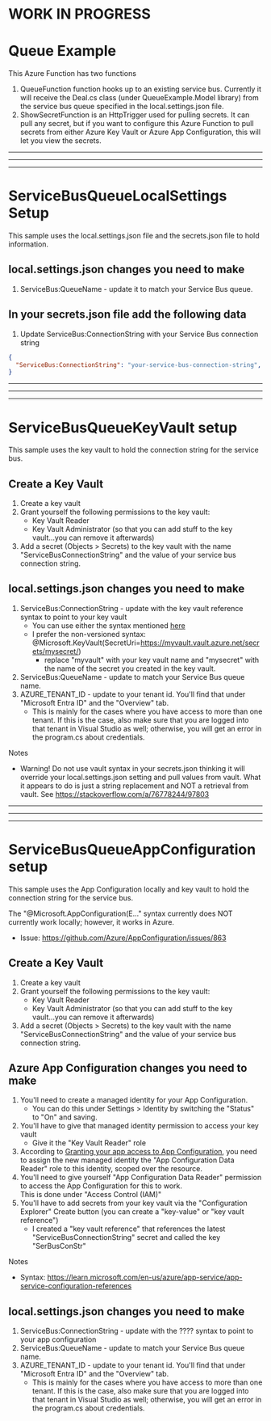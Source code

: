 # WORK IN PROGRESS

# Queue Example
This Azure Function has two functions
1. QueueFunction function hooks up to an existing service bus.  Currently it will receive the Deal.cs class (under QueueExample.Model library) from the service bus queue specified in the local.settings.json file.
2. ShowSecretFunction is an HttpTrigger used for pulling secrets.  It can pull any secret, but if you want to configure this 
   Azure Function to pull secrets from either Azure Key Vault or Azure App Configuration, this will let you view the secrets.

---
---
---

# ServiceBusQueueLocalSettings Setup
This sample uses the local.settings.json file and the secrets.json file to hold information.

## local.settings.json changes you need to make
1. ServiceBus:QueueName - update it to match your Service Bus queue.

## In your secrets.json file add the following data
1. Update ServiceBus:ConnectionString with your Service Bus connection string 
```json
{
  "ServiceBus:ConnectionString": "your-service-bus-connection-string",
}
```
---
---
---
# ServiceBusQueueKeyVault setup
This sample uses the key vault to hold the connection string for the service bus.

## Create a Key Vault
1. Create a key vault
2. Grant yourself the following permissions to the key vault:
    - Key Vault Reader 
	- Key Vault Administrator (so that you can add stuff to the key vault...you can remove it afterwards)
3. Add a secret (Objects > Secrets) to the key vault with the name "ServiceBusConnectionString" and the value of your service bus connection string.

## local.settings.json changes you need to make
1. ServiceBus:ConnectionString - update with the key vault reference syntax to point to your key vault
   - You can use either the syntax mentioned [here](https://learn.microsoft.com/en-us/azure/app-service/app-service-key-vault-references?tabs=azure-cli#source-app-settings-from-key-vault)
   - I prefer the non-versioned syntax:  @Microsoft.KeyVault(SecretUri=https://myvault.vault.azure.net/secrets/mysecret/)
      - replace "myvault" with your key vault name and "mysecret" with the name of the secret you created in the key vault.
2. ServiceBus:QueueName - update to match your Service Bus queue name.
3. AZURE_TENANT_ID - update to your tenant id.  You'll find that under "Microsoft Entra ID" and the "Overview" tab.
   - This is mainly for the cases where you have access to more than one tenant.  If this is the case, also make sure that you are logged 
	 into that tenant in Visual Studio as well; otherwise, you will get an error in the program.cs about credentials.

Notes
   - Warning! Do not use vault syntax in your secrets.json thinking it will override your local.settings.json setting and pull values from vault.
	 What it appears to do is just a string replacement and NOT a retrieval from vault.  See https://stackoverflow.com/a/76778244/97803 

---
---
---
# ServiceBusQueueAppConfiguration setup
This sample uses the App Configuration locally and key vault to hold the connection string for the service bus.

The "@Microsoft.AppConfiguration(E..." syntax currently does NOT currently work locally; however, it works in Azure.
- Issue: https://github.com/Azure/AppConfiguration/issues/863

## Create a Key Vault
1. Create a key vault
2. Grant yourself the following permissions to the key vault:
    - Key Vault Reader 
	- Key Vault Administrator (so that you can add stuff to the key vault...you can remove it afterwards)
3. Add a secret (Objects > Secrets) to the key vault with the name "ServiceBusConnectionString" and the value of your service bus connection string.

## Azure App Configuration changes you need to make
1. You'll need to create a managed identity for your App Configuration.
   - You can do this under Settings > Identity by switching the "Status" to "On" and saving.
2. You'll have to give that managed identity permission to access your key vault
   - Give it the "Key Vault Reader" role	 
3. According to [Granting your app access to App Configuration](https://learn.microsoft.com/en-us/azure/app-service/app-service-configuration-references#granting-your-app-access-to-app-configuration),
   you need to assign the new managed identity the "App Configuration Data Reader" role to this identity, scoped over the resource.
4. You'll need to give yourself "App Configuration Data Reader" permission to access the App Configuration for this to work.  
   This is done under "Access Control (IAM)"
5. You'll have to add secrets from your key vault via the "Configuration Explorer" Create button (you can create a "key-value" or "key vault reference")
   - I created a "key vault reference" that references the latest "ServiceBusConnectionString" secret and called the key "SerBusConStr"

Notes
- Syntax:  https://learn.microsoft.com/en-us/azure/app-service/app-service-configuration-references

## local.settings.json changes you need to make
1. ServiceBus:ConnectionString - update with the ???? syntax to point to your app configuration
2. ServiceBus:QueueName - update to match your Service Bus queue name.
3. AZURE_TENANT_ID - update to your tenant id.  You'll find that under "Microsoft Entra ID" and the "Overview" tab.
   - This is mainly for the cases where you have access to more than one tenant.  If this is the case, also make sure that you are logged 
	 into that tenant in Visual Studio as well; otherwise, you will get an error in the program.cs about credentials.




